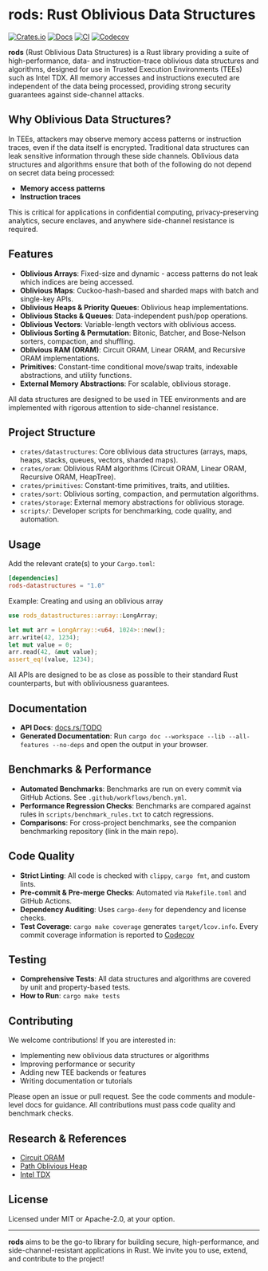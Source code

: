 # rods: Rust Oblivious Data Structures


[![Crates.io](https://img.shields.io/crates/v/TODO.svg)](https://crates.io/crates/TODO)
[![Docs](https://docs.rs/TODO/badge.svg)](https://docs.rs/TODO)
[![CI](https://github.com/xtrm0/rods/actions/workflows/bench.yml/badge.svg)](https://github.com/xtrm0/rods/actions/workflows/bench.yml)
[![Codecov](https://codecov.io/gh/xtrm0/rods/branch/main/graph/badge.svg)](https://codecov.io/gh/xtrm0/rods)

**rods** (Rust Oblivious Data Structures) is a Rust library providing a suite of high-performance, data- and instruction-trace oblivious data structures and algorithms, designed for use in Trusted Execution Environments (TEEs) such as Intel TDX. All memory accesses and instructions executed are independent of the data being processed, providing strong security guarantees against side-channel attacks.

## Why Oblivious Data Structures?

In TEEs, attackers may observe memory access patterns or instruction traces, even if the data itself is encrypted. Traditional data structures can leak sensitive information through these side channels. Oblivious data structures and algorithms ensure that both of the following do not depend on secret data being processed:

- **Memory access patterns** 
- **Instruction traces** 

This is critical for applications in confidential computing, privacy-preserving analytics, secure enclaves, and anywhere side-channel resistance is required.

## Features

- **Oblivious Arrays**: Fixed-size and dynamic - access patterns do not leak which indices are being accessed.
- **Oblivious Maps**: Cuckoo-hash-based and sharded maps with batch and single-key APIs.
- **Oblivious Heaps & Priority Queues**: Oblivious heap implementations.
- **Oblivious Stacks & Queues**: Data-independent push/pop operations.
- **Oblivious Vectors**: Variable-length vectors with oblivious access.
- **Oblivious Sorting & Permutation**: Bitonic, Batcher, and Bose-Nelson sorters, compaction, and shuffling.
- **Oblivious RAM (ORAM)**: Circuit ORAM, Linear ORAM, and Recursive ORAM implementations.
- **Primitives**: Constant-time conditional move/swap traits, indexable abstractions, and utility functions.
- **External Memory Abstractions**: For scalable, oblivious storage.

All data structures are designed to be used in TEE environments and are implemented with rigorous attention to side-channel resistance.

## Project Structure

- `crates/datastructures`: Core oblivious data structures (arrays, maps, heaps, stacks, queues, vectors, sharded maps).
- `crates/oram`: Oblivious RAM algorithms (Circuit ORAM, Linear ORAM, Recursive ORAM, HeapTree).
- `crates/primitives`: Constant-time primitives, traits, and utilities.
- `crates/sort`: Oblivious sorting, compaction, and permutation algorithms.
- `crates/storage`: External memory abstractions for oblivious storage.
- `scripts/`: Developer scripts for benchmarking, code quality, and automation.

## Usage

Add the relevant crate(s) to your `Cargo.toml`:

```toml
[dependencies]
rods-datastructures = "1.0"
```

Example: Creating and using an oblivious array

```rust
use rods_datastructures::array::LongArray;

let mut arr = LongArray::<u64, 1024>::new();
arr.write(42, 1234);
let mut value = 0;
arr.read(42, &mut value);
assert_eq!(value, 1234);
```

All APIs are designed to be as close as possible to their standard Rust counterparts, but with obliviousness guarantees.

## Documentation

- **API Docs**: [docs.rs/TODO](https://docs.rs/TODO)
- **Generated Documentation**: Run `cargo doc --workspace --lib --all-features --no-deps` and open the output in your browser.

## Benchmarks & Performance

- **Automated Benchmarks**: Benchmarks are run on every commit via GitHub Actions. See `.github/workflows/bench.yml`.
- **Performance Regression Checks**: Benchmarks are compared against rules in `scripts/benchmark_rules.txt` to catch regressions.
- **Comparisons**: For cross-project benchmarks, see the companion benchmarking repository (link in the main repo).

## Code Quality

- **Strict Linting**: All code is checked with `clippy`, `cargo fmt`, and custom lints.
- **Pre-commit & Pre-merge Checks**: Automated via `Makefile.toml` and GitHub Actions.
- **Dependency Auditing**: Uses `cargo-deny` for dependency and license checks.
- **Test Coverage**: `cargo make coverage` generates `target/lcov.info`. Every commit coverage information is reported to [Codecov](https://codecov.io/gh/xtrm0/rods)

## Testing

- **Comprehensive Tests**: All data structures and algorithms are covered by unit and property-based tests.
- **How to Run**: `cargo make tests`

## Contributing

We welcome contributions! If you are interested in:

- Implementing new oblivious data structures or algorithms
- Improving performance or security
- Adding new TEE backends or features
- Writing documentation or tutorials

Please open an issue or pull request. See the code comments and module-level docs for guidance. All contributions must pass code quality and benchmark checks.

## Research & References

- [Circuit ORAM](https://eprint.iacr.org/2014/672.pdf)
- [Path Oblivious Heap](https://eprint.iacr.org/2019/274)
- [Intel TDX](https://www.intel.com/content/www/us/en/architecture-and-technology/tdx.html)

## License

Licensed under MIT or Apache-2.0, at your option.

---

**rods** aims to be the go-to library for building secure, high-performance, and side-channel-resistant applications in Rust. We invite you to use, extend, and contribute to the project!
